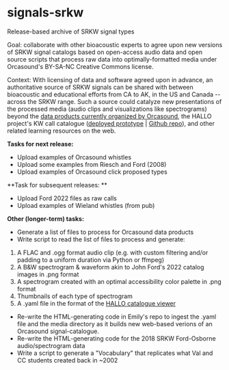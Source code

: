 # signals-srkw

Release-based archive of SRKW signal types

Goal: collaborate with other bioacoustic experts to agree upon new versions of SRKW signal catalogs based on open-access audio data and open source scripts that process raw data into optimally-formatted media under Orcasound's BY-SA-NC Creative Commons license. 

Context: With licensing of data and software agreed upon in advance, an authoritative source of SRKW signals can be shared with between bioacoustic and educational efforts from CA to AK, in the US and Canada -- across the SRKW range. Such a source could catalyze new presentations of the processed media (audio clips and visualizations like spectrograms) beyond the [data products currently organized by Orcasound](https://orcasound.net/data/product/), the HALLO project's KW call catalogue ([deployed prototype](https://orca.research.sfu.ca/catalogue/) | [Github repo](https://github.com/coastal-science/call-catalog-viewer)), and other related learning resources on the web.

**Tasks for next release:**

- Upload examples of Orcasound whistles
- Upload some examples from Riesch and Ford (2008)
- Upload examples of Orcasound click proposed types

**Task for subsequent releases: **
- Upload Ford 2022 files as raw calls
- Upload examples of Wieland whistles (from pub)

**Other (longer-term) tasks:**
- Generate a list of files to process for Orcasound data products
- Write script to read the list of files to process and generate:

1. A FLAC and .ogg format audio clip (e.g. with custom filtering and/or padding to a uniform duration via Python or ffmpeg)
2. A B&W spectrogram & waveform akin to John Ford's 2022 catalog images in .png format
3. A spectrogram created with an optimal accessibility color palette in .png format
4. Thumbnails of each type of spectrogram 
5. A .yaml file in the format of the [HALLO catalogue viewer](https://github.com/coastal-science/call-catalog-viewer)

- Re-write the HTML-generating code in Emily's repo to ingest the .yaml file and the media directory as it builds new web-based verions of an Orcasound signal-catalogue.
- Re-write the HTML-generating code for the 2018 SRKW Ford-Osborne audio/spectrogram data
- Write a script to generate a "Vocabulary" that replicates what Val and CC students created back in ~2002


